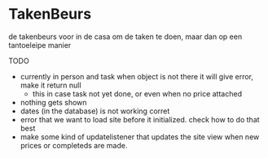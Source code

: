 # TakenBeurs
de takenbeurs voor in de casa om de taken te doen, maar dan op een tantoeleipe manier

TODO
- currently in person and task when object is not there it will give error, make it return null
    - this in case task not yet done, or even when no price attached
- nothing gets shown
- dates (in the database) is not working corret
- error that we want to load site before it initialized. check how to do that best
- make some kind of updatelistener that updates the site view when new prices or completeds are made. 